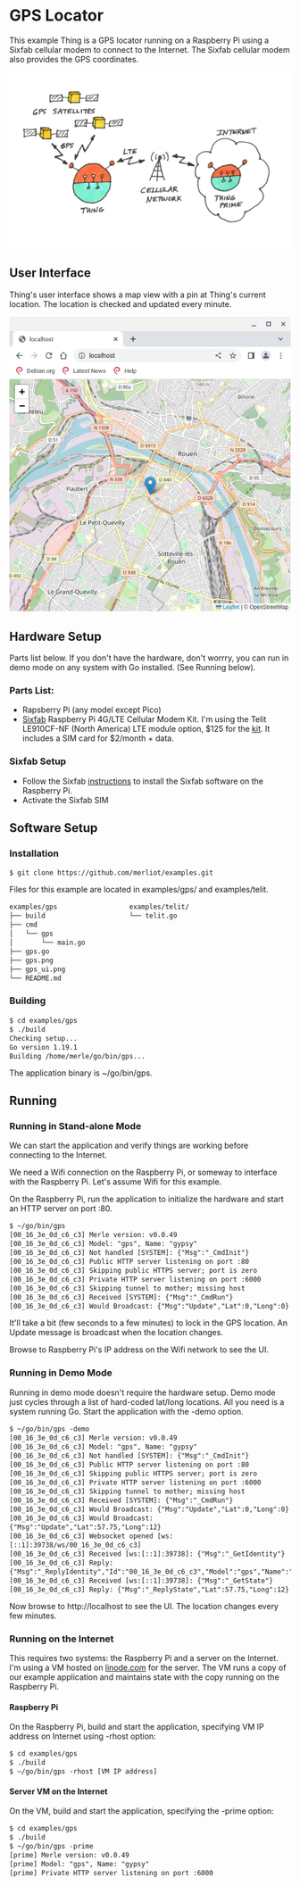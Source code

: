 # GPS Locator
This example Thing is a GPS locator running on a Raspberry Pi using a Sixfab
cellular modem to connect to the Internet.  The Sixfab cellular modem also
provides the GPS coordinates.

![Network](gps.png)

## User Interface
Thing's user interface shows a map view with a pin at Thing's current location.
The location is checked and updated every minute.

![UI](gps_ui.png)

## Hardware Setup
Parts list below.  If you don't have the hardware, don't worrry, you can run
in demo mode on any system with Go installed.  (See Running below).

### Parts List:
* Rapsberry Pi (any model except Pico)
* [Sixfab](https://sixfab.com) Raspberry Pi 4G/LTE Cellular Modem Kit.  I'm using the Telit LE910CF-NF
(North America) LTE module option, $125 for the [kit](https://sixfab.com/product/raspberry-pi-4g-lte-modem-kit/).
It includes a SIM card for $2/month + data.

### Sixfab Setup
* Follow the Sixfab [instructions](https://docs.sixfab.com/) to install the Sixfab software on the Raspberry Pi.
* Activate the Sixfab SIM

## Software Setup
### Installation
```
$ git clone https://github.com/merliot/examples.git
```

Files for this example are located in examples/gps/ and examples/telit.
```
examples/gps                  examples/telit/
├── build                     └── telit.go
├── cmd
│   └── gps
│       └── main.go
├── gps.go
├── gps.png
├── gps_ui.png
└── README.md
```

### Building

```
$ cd examples/gps
$ ./build
Checking setup...
Go version 1.19.1
Building /home/merle/go/bin/gps...
```
The application binary is ~/go/bin/gps.

## Running
### Running in Stand-alone Mode
We can start the application and verify things are working before connecting to the Internet.

We need a Wifi connection on the Raspberry Pi, or someway to interface with the Raspberry Pi.  Let's assume Wifi for this example.

On the Raspberry Pi, run the application to initialize the hardware and start an HTTP server on port :80.
```
$ ~/go/bin/gps
[00_16_3e_0d_c6_c3] Merle version: v0.0.49
[00_16_3e_0d_c6_c3] Model: "gps", Name: "gypsy"
[00_16_3e_0d_c6_c3] Not handled [SYSTEM]: {"Msg":"_CmdInit"}
[00_16_3e_0d_c6_c3] Public HTTP server listening on port :80
[00_16_3e_0d_c6_c3] Skipping public HTTPS server; port is zero
[00_16_3e_0d_c6_c3] Private HTTP server listening on port :6000
[00_16_3e_0d_c6_c3] Skipping tunnel to mother; missing host
[00_16_3e_0d_c6_c3] Received [SYSTEM]: {"Msg":"_CmdRun"}
[00_16_3e_0d_c6_c3] Would Broadcast: {"Msg":"Update","Lat":0,"Long":0}
```
It'll take a bit (few seconds to a few minutes) to lock in the GPS location.  An Update message is broadcast when the location changes.

Browse to Raspberry Pi's IP address on the Wifi network to see the UI.

### Running in Demo Mode
Running in demo mode doesn't require the hardware setup.  Demo mode just cycles through a list of hard-coded lat/long locations.  All you need is a system running Go.  Start the application with the -demo option.  
```
$ ~/go/bin/gps -demo
[00_16_3e_0d_c6_c3] Merle version: v0.0.49
[00_16_3e_0d_c6_c3] Model: "gps", Name: "gypsy"
[00_16_3e_0d_c6_c3] Not handled [SYSTEM]: {"Msg":"_CmdInit"}
[00_16_3e_0d_c6_c3] Public HTTP server listening on port :80
[00_16_3e_0d_c6_c3] Skipping public HTTPS server; port is zero
[00_16_3e_0d_c6_c3] Private HTTP server listening on port :6000
[00_16_3e_0d_c6_c3] Skipping tunnel to mother; missing host
[00_16_3e_0d_c6_c3] Received [SYSTEM]: {"Msg":"_CmdRun"}
[00_16_3e_0d_c6_c3] Would Broadcast: {"Msg":"Update","Lat":0,"Long":0}
[00_16_3e_0d_c6_c3] Would Broadcast: {"Msg":"Update","Lat":57.75,"Long":12}
[00_16_3e_0d_c6_c3] Websocket opened [ws:[::1]:39738/ws/00_16_3e_0d_c6_c3]
[00_16_3e_0d_c6_c3] Received [ws:[::1]:39738]: {"Msg":"_GetIdentity"}
[00_16_3e_0d_c6_c3] Reply: {"Msg":"_ReplyIdentity","Id":"00_16_3e_0d_c6_c3","Model":"gps","Name":"gypsy","O
[00_16_3e_0d_c6_c3] Received [ws:[::1]:39738]: {"Msg":"_GetState"}
[00_16_3e_0d_c6_c3] Reply: {"Msg":"_ReplyState","Lat":57.75,"Long":12}
```
Now browse to http://localhost to see the UI.  The location changes every few minutes.

### Running on the Internet
This requires two systems: the Raspberry Pi and a server on the Internet.  I'm using a VM hosted on [linode.com](https://linode.com) for the server.  The VM runs a copy of our example application and maintains state with the copy running on the Raspberry Pi.

#### Raspberry Pi
On the Raspberry Pi, build and start the application, specifying VM IP address on Internet using -rhost option:
```
$ cd examples/gps
$ ./build
$ ~/go/bin/gps -rhost [VM IP address]
```

#### Server VM on the Internet
On the VM, build and start the application, specifying the -prime option:
```
$ cd examples/gps
$ ./build
$ ~/go/bin/gps -prime
[prime] Merle version: v0.0.49
[prime] Model: "gps", Name: "gypsy"
[prime] Private HTTP server listening on port :6000
```
